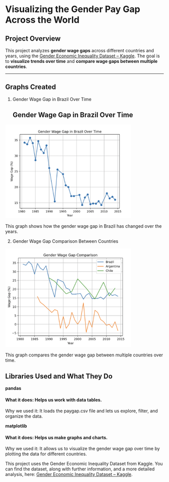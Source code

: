 # Visualizing the Gender Pay Gap Across the World

## Project Overview
This project analyzes **gender wage gaps** across different countries and years, using the [Gender Economic Inequality Dataset – Kaggle](https://www.kaggle.com/datasets/willianoliveiragibin/gender-economic-inequality). The goal is to **visualize trends over time** and **compare wage gaps between multiple countries**. 

---

## Graphs Created
1. Gender Wage Gap in Brazil Over Time

   ## Gender Wage Gap in Brazil Over Time

<img src="wage_gap_brazil.png" alt="Gender Wage Gap in Brazil over Time" width="400"/>

This graph shows how the gender wage gap in Brazil has changed over the years.

2. Gender Wage Gap Comparison Between Countries
  
<img src="wage_gap_comparison.png" alt="Gender Wage Gap Comparison Between Contries" width="400"/>

This graph compares the gender wage gap between multiple countries over time.

## Libraries Used and What They Do
**pandas**

#### What it does: Helps us work with data tables.
Why we used it: It loads the paygap.csv file and lets us explore, filter, and organize the data.

**matplotlib**  

#### What it does: Helps us make graphs and charts.
Why we used it: It allows us to visualize the gender wage gap over time by plotting the data for different countries.

This project uses the Gender Economic Inequality Dataset from Kaggle.
You can find the dataset, along with further information, and a more detailed analysis, here: [Gender Economic Inequality Dataset – Kaggle](https://www.kaggle.com/datasets/willianoliveiragibin/gender-economic-inequality).



